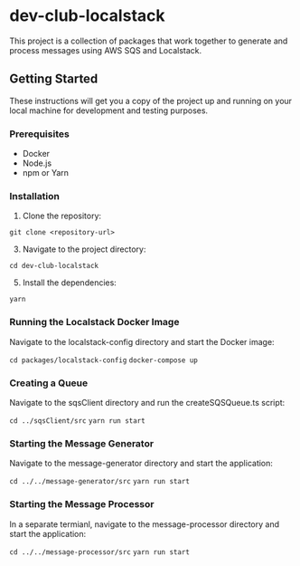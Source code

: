 # dev-club-localstack

This project is a collection of packages that work together to generate and process messages using AWS SQS and Localstack.

## Getting Started

These instructions will get you a copy of the project up and running on your local machine for development and testing purposes.

### Prerequisites

- Docker
- Node.js
- npm or Yarn

### Installation

1. Clone the repository:
   
```git clone <repository-url>```

3. Navigate to the project directory:
   
`cd dev-club-localstack`

5. Install the dependencies:
   
`yarn`

### Running the Localstack Docker Image

Navigate to the localstack-config directory and start the Docker image:

`cd packages/localstack-config`
`docker-compose up`

### Creating a Queue
Navigate to the sqsClient directory and run the createSQSQueue.ts script:

`cd ../sqsClient/src`
`yarn run start`

### Starting the Message Generator
Navigate to the message-generator directory and start the application:

`cd ../../message-generator/src`
`yarn run start`

### Starting the Message Processor
In a separate termianl, navigate to the message-processor directory and start the application:

`cd ../../message-processor/src`
`yarn run start`
